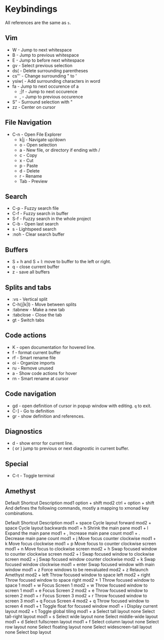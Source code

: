 # Keybindings

All <leader> references are the same as `s`.

## Vim

- W - Jump to next whitespace
- B - Jump to previous whitespace
- E - Jump to before next whitespace
- gv - Select previous selection
- ds( - Delete surrounding parentheses
- cs"' - Change surrounding " to '
- ysiw( - Add surrounding characters in word
- fa - Jump to next occurence of a
  - ;|f - Jump to next occurence
  - , - Jump to previous occurence
- S" - Surround selection with "
- zz - Center on cursor

## File Navigation

- C-n - Open File Explorer
  - k|j - Navigate up/down
  - o - Open selection
  - a - New file, or directory if ending with /
  - c - Copy
  - x - Cut
  - p - Paste
  - d - Delete
  - r - Rename
  - Tab - Preview

## Search

- C-p - Fuzzy search file
- C-f - Fuzzy search in buffer
- S-f - Fuzzy search in the whole project
- C-b - Open last search
- s - Lightspeed search
- :noh - Clear search buffer

## Buffers

- S + h and S + l: move to buffer to the left or right.
- <leader>q - close current buffer
- <leader>z - save all buffers

## Splits and tabs

- :vs - Vertical split
- C-h(j|k|l) - Move between splits
- :tabnew - Make a new tab
- :tabclose - Close the tab
- gt - Switch tabs

## Code actions

- K - open documentation for hovered line.
- <leader>f - format current buffer
- <leader>rf - Smart rename file
- <leader>oi - Organize imports
- <leader>ru - Remove unused
- <leader>a - Show code actions for hover
- <leader>rn - Smart rename at cursor

## Code navigation

- gd - open definition of cursor in popup window with editing. `q` to exit.
- C-] - Go to definition
- gr - show definition and references.

## Diagnostics

- <leader>d - show error for current line.
- ( or ) jump to previous or next diagnostic in current buffer.

## Special

- C-t - Toggle terminal

## Amethyst

Default Shortcut Description
mod1 option + shift
mod2 ctrl + option + shift
And defines the following commands, mostly a mapping to xmonad key combinations.

Default Shortcut Description
mod1 + space Cycle layout forward
mod2 + space Cycle layout backwards
mod1 + h Shrink the main pane
mod1 + l Expand the main pane
mod1 + , Increase main pane count
mod1 + . Decrease main pane count
mod1 + j Move focus counter clockwise
mod1 + k Move focus clockwise
mod1 + p Move focus to counter clockwise screen
mod1 + n Move focus to clockwise screen
mod2 + h Swap focused window to counter clockwise screen
mod2 + l Swap focused window to clockwise screen
mod2 + j Swap focused window counter clockwise
mod2 + k Swap focused window clockwise
mod1 + enter Swap focused window with main window
mod1 + z Force windows to be reevaluated
mod2 + z Relaunch Amethyst
mod2 + left Throw focused window to space left
mod2 + right Throw focused window to space right
mod2 + 1 Throw focused window to space 1
mod1 + w Focus Screen 1
mod2 + w Throw focused window to screen 1
mod1 + e Focus Screen 2
mod2 + e Throw focused window to screen 2
mod1 + r Focus Screen 3
mod2 + r Throw focused window to screen 3
mod1 + q Focus Screen 4
mod2 + q Throw focused window to screen 4
mod1 + t Toggle float for focused window
mod1 + i Display current layout
mod2 + t Toggle global tiling
mod1 + a Select tall layout
none Select tall-right layout
mod1 + s Select wide layout
none Select middle-wide layout
mod1 + d Select fullscreen layout
mod1 + f Select column layout
none Select row layout
none Select floating layout
none Select widescreen-tall layout
none Select bsp layout
